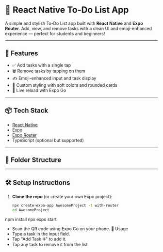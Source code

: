 # 📝 React Native To-Do List App

A simple and stylish To-Do List app built with **React Native** and **Expo Router**. Add, view, and remove tasks with a clean UI and emoji-enhanced experience — perfect for students and beginners!

---

## 🚀 Features

- ✅ Add tasks with a single tap
- 🗑️ Remove tasks by tapping on them
- ✍️ Emoji-enhanced input and task display
- 🎨 Custom styling with soft colors and rounded cards
- 🔄 Live reload with Expo Go

---

## 📦 Tech Stack

- [React Native](https://reactnative.dev/)
- [Expo](https://expo.dev/)
- [Expo Router](https://expo.github.io/router/)
- TypeScript (optional but supported)

---

## 📁 Folder Structure

---

## 🛠️ Setup Instructions

1. **Clone the repo** (or create your own Expo project):
   ```bash
   npx create-expo-app AwesomeProject -t with-router
   cd AwesomeProject
npm install
npx expo start
- Scan the QR code using Expo Go on your phone.
📱 Usage
- Type a task in the input field.
- Tap "Add Task ➕" to add it.
- Tap any task to remove it from the list
